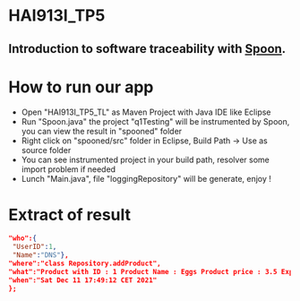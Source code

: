 # HAI913I_TP5


##	Introduction to software traceability with [Spoon](https://spoon.gforge.inria.fr/).


# How to run our app 

- Open "HAI913I_TP5_TL" as Maven Project with Java IDE like Eclipse
- Run "Spoon.java" the project "q1Testing" will be instrumented by Spoon, you can view the result in "spooned" folder
- Right click on "spooned/src" folder in Eclipse, Build Path -> Use as source folder
- You can see instrumented project in your build path, resolver some import problem if needed
- Lunch "Main.java", file "loggingRepository" will be generate, enjoy ! 

# Extract of result

```json
"who":{
 "UserID":1,
 "Name":"DNS"},
"where":"class Repository.addProduct",
"what":"Product with ID : 1 Product Name : Eggs Product price : 3.5 Expiration date : 25/11/2021",
"when":"Sat Dec 11 17:49:12 CET 2021"
};




